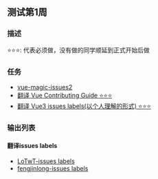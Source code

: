 ## 测试第1周

### 描述
⭐️⭐️⭐️: 代表必须做，没有做的同学顺延到正式开始后做  


### 任务
- [vue-magic-issues2](https://github.com/cuixiaorui/vue-magic/issues/2)
- [翻译 Vue Contributing Guide
 ⭐️⭐️⭐️](https://github.com/vuejs/vue-next/blob/master/.github/contributing.md
)
- [翻译 Vue3 issues labels(以个人理解的形式) ⭐️⭐️⭐️](https://github.com/vuejs/vue-next/labels)


### 输出列表
#### 翻译issues labels
- [LoTwT-issues labels](https://github.com/LoTwT/vue3-study/blob/master/src/docs/TranslateLabels.md)
- [fengjinlong-issues labels](https://github.com/fengjinlong/vue3-issues/blob/main/issues的Labels/labels.md)
